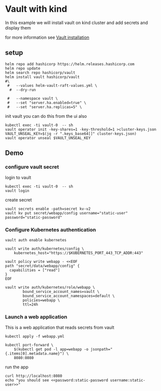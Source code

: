 # Vault with kind
In this example we will install vault on kind cluster and add secrets and display them

for more information see [Vault installation](https://developer.hashicorp.com/vault/tutorials/kubernetes/kubernetes-minikube-raft)

## setup
```shell
helm repo add hashicorp https://helm.releases.hashicorp.com
helm repo update
helm search repo hashicorp/vault
helm install vault hashicorp/vault  
#\
 #   --values helm-vault-raft-values.yml \
  #  --dry-run

 #   --namespace vault \
 #   --set "server.ha.enabled=true" \
 #   --set "server.ha.replicas=5" \

```

init vault you can do this from the ui also
```shell
kubectl exec -ti vault-0  -- sh
vault operator init -key-shares=1 -key-threshold=1 >cluster-keys.json
VAULT_UNSEAL_KEY=$(jq -r ".keys_base64[]" cluster-keys.json)
vault operator unseal $VAULT_UNSEAL_KEY
```

## Demo
### configure vault secret
login to vault
```shell
kubectl exec -ti vault-0  -- sh
vault login

```

create secret
```shell
vault secrets enable -path=secret kv-v2
vault kv put secret/webapp/config username="static-user" password="static-password"
```

### Configure Kubernetes authentication
```shell
vault auth enable kubernetes

vault write auth/kubernetes/config \
    kubernetes_host="https://$KUBERNETES_PORT_443_TCP_ADDR:443"
    
vault policy write webapp - <<EOF
path "secret/data/webapp/config" {
  capabilities = ["read"]
}
EOF

vault write auth/kubernetes/role/webapp \
        bound_service_account_names=vault \
        bound_service_account_namespaces=default \
        policies=webapp \
        ttl=24h

```

### Launch a web application
This is a web application that reads secrets from vault
```shell
kubectl apply -f webapp.yml

kubectl port-forward \
    $(kubectl get pod -l app=webapp -o jsonpath="{.items[0].metadata.name}") \
    8080:8080
```

run the app
```shell
curl http://localhost:8080
echo "you should see <<password:static-password username:static-user>>"
```